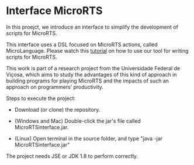 # Interface MicroRTS
In this proejct, we introduce an interface to simplify the development of scripts for MicroRTS.

This interface uses a DSL focused on MicroRTS actions, called MicroLanguage. Please watch this [tutorial](https://www.youtube.com/watch?v=yeuzrjKaqsU) on how to use our tool for writing scripts for MicroRTS. 

This work is part of a research project from the Universidade Federal de Viçosa, which aims to study the advantages of this kind of approach in building programs for playing MicroRTS and the impacts of such an approach on programmers’ productivity.

Steps to execute the project:
*  Download (or clone) the repository.

* (Windows and Mac) Double-click the jar's file called MicroRTSinterface.jar.

* (Linux) Open terminal in the source folder, and type "java -jar MicroRTSinterface.jar"

The project needs JSE or JDK 1.8 to perform correctly.
